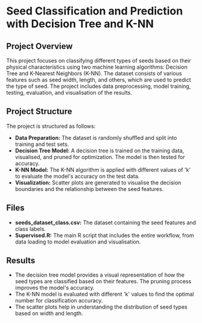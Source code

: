# Seed Classification and Prediction with Decision Tree and K-NN

## Project Overview
This project focuses on classifying different types of seeds based on their physical characteristics using two machine learning algorithms: Decision Tree and K-Nearest Neighbors (K-NN). The dataset consists of various features such as seed width, length, and others, which are used to predict the type of seed. The project includes data preprocessing, model training, testing, evaluation, and visualisation of the results.

## Project Structure
The project is structured as follows:
- **Data Preparation:** The dataset is randomly shuffled and split into training and test sets.
- **Decision Tree Model:** A decision tree is trained on the training data, visualised, and pruned for optimization. The model is then tested for accuracy.
- **K-NN Model:** The K-NN algorithm is applied with different values of 'k' to evaluate the model's accuracy on the test data.
- **Visualization:** Scatter plots are generated to visualise the decision boundaries and the relationship between the seed features.

## Files
- **seeds_dataset_class.csv:** The dataset containing the seed features and class labels.
- **Supervised.R:** The main R script that includes the entire workflow, from data loading to model evaluation and visualisation.

## Results
- The decision tree model provides a visual representation of how the seed types are classified based on their features. The pruning process improves the model's accuracy.
- The K-NN model is evaluated with different 'k' values to find the optimal number for classification accuracy.
- The scatter plots help in understanding the distribution of seed types based on width and length.
